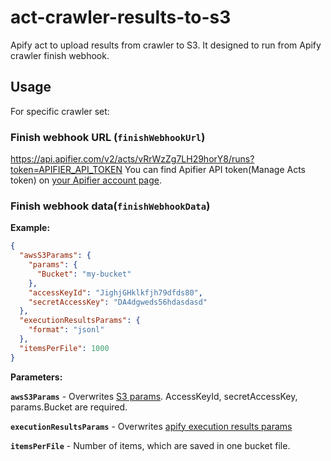 # act-crawler-results-to-s3
Apify act to upload results from crawler to S3.
It designed to run from Apify crawler finish webhook.

## Usage

For specific crawler set:

### Finish webhook URL (`finishWebhookUrl`)
https://api.apifier.com/v2/acts/vRrWzZg7LH29horY8/runs?token=APIFIER_API_TOKEN
You can find Apifier API token(Manage Acts token) on [your Apifier account page](https://www.apifier.com/account#api-integrations).

### Finish webhook data(`finishWebhookData`)
**Example:**
```json
{
  "awsS3Params": {
    "params": {
      "Bucket": "my-bucket"
    },
    "accessKeyId": "JighjGHklkfjh79dfds80",
    "secretAccessKey": "DA4dgweds56hdasdasd"
  },
  "executionResultsParams": {
    "format": "jsonl"
  },
  "itemsPerFile": 1000
}
```

**Parameters:**

**`awsS3Params`** - Overwrites [S3 params](http://docs.aws.amazon.com/AWSJavaScriptSDK/latest/AWS/S3.html#constructor-property). AccessKeyId, secretAccessKey, params.Bucket are required.

**`executionResultsParams`** - Overwrites [apify execution results params](https://www.apifier.com/api-reference#/reference/results/execution-results/get-execution-results)

**`itemsPerFile`** - Number of items, which are saved in one bucket file.